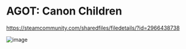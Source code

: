 # AGOT: Canon Children
https://steamcommunity.com/sharedfiles/filedetails/?id=2966438738

![image](https://user-images.githubusercontent.com/14930277/234691325-712f59ba-a8f9-460f-bf40-f535f98a84a9.png)
